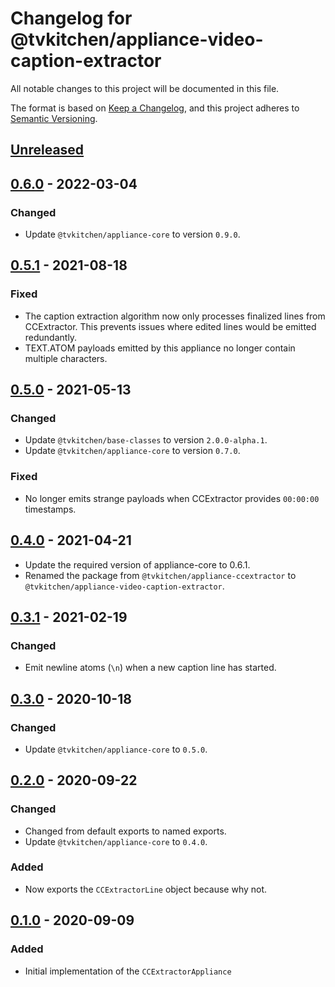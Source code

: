 # Changelog for @tvkitchen/appliance-video-caption-extractor

All notable changes to this project will be documented in this file.

The format is based on [Keep a Changelog](https://keepachangelog.com/en/1.0.0/),
and this project adheres to [Semantic Versioning](https://semver.org/spec/v2.0.0.html).

## [Unreleased]

## [0.6.0] - 2022-03-04
### Changed
- Update `@tvkitchen/appliance-core` to version `0.9.0`.

## [0.5.1] - 2021-08-18
### Fixed
- The caption extraction algorithm now only processes finalized lines from CCExtractor.  This prevents issues where edited lines would be emitted redundantly.
- TEXT.ATOM payloads emitted by this appliance no longer contain multiple characters.

## [0.5.0] - 2021-05-13
### Changed
- Update `@tvkitchen/base-classes` to version `2.0.0-alpha.1`.
- Update `@tvkitchen/appliance-core` to version `0.7.0`.

### Fixed
- No longer emits strange payloads when CCExtractor provides `00:00:00` timestamps.

## [0.4.0] - 2021-04-21
- Update the required version of appliance-core to 0.6.1.
- Renamed the package from `@tvkitchen/appliance-ccextractor` to `@tvkitchen/appliance-video-caption-extractor`.

## [0.3.1] - 2021-02-19
### Changed
- Emit newline atoms (`\n`) when a new caption line has started.

## [0.3.0] - 2020-10-18
### Changed
- Update `@tvkitchen/appliance-core` to `0.5.0`.

## [0.2.0] - 2020-09-22
### Changed
- Changed from default exports to named exports.
- Update `@tvkitchen/appliance-core` to `0.4.0`.

### Added
- Now exports the `CCExtractorLine` object because why not.

## [0.1.0] - 2020-09-09
### Added
- Initial implementation of the `CCExtractorAppliance`

[Unreleased]: https://github.com/tvkitchen/appliances/releases/tag/@tvkitchen/appliance-ccextractor@0.6.0...HEAD
[0.6.0]: https://github.com/tvkitchen/appliances/releases/tag/@tvkitchen/appliance-ccextractor@0.6.0
[0.5.1]: https://github.com/tvkitchen/appliances/releases/tag/@tvkitchen/appliance-ccextractor@0.5.1
[0.5.0]: https://github.com/tvkitchen/appliances/releases/tag/@tvkitchen/appliance-ccextractor@0.5.0
[0.4.0]: https://github.com/tvkitchen/appliances/releases/tag/@tvkitchen/appliance-ccextractor@0.4.0
[0.3.1]: https://github.com/tvkitchen/appliances/releases/tag/@tvkitchen/appliance-ccextractor@0.3.1
[0.3.0]: https://github.com/tvkitchen/appliances/releases/tag/@tvkitchen/appliance-ccextractor@0.3.0
[0.2.0]: https://github.com/tvkitchen/appliances/releases/tag/@tvkitchen/appliance-ccextractor@0.2.0
[0.1.0]: https://github.com/tvkitchen/appliances/releases/tag/@tvkitchen/appliance-ccextractor@0.1.0


